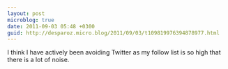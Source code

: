 ```yaml
---
layout: post
microblog: true
date: 2011-09-03 05:48 +0300
guid: http://desparoz.micro.blog/2011/09/03/t109819976394878977.html
---
```

I think I have actively been avoiding Twitter as my follow list is so high that there is a lot of noise.
